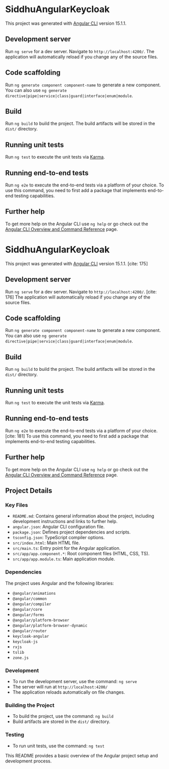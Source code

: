 # SiddhuAngularKeycloak

This project was generated with [Angular CLI](https://github.com/angular/angular-cli) version 15.1.1.

## Development server

Run `ng serve` for a dev server. Navigate to `http://localhost:4200/`. The application will automatically reload if you change any of the source files.

## Code scaffolding

Run `ng generate component component-name` to generate a new component. You can also use `ng generate directive|pipe|service|class|guard|interface|enum|module`.

## Build

Run `ng build` to build the project. The build artifacts will be stored in the `dist/` directory.

## Running unit tests

Run `ng test` to execute the unit tests via [Karma](https://karma-runner.github.io).

## Running end-to-end tests

Run `ng e2e` to execute the end-to-end tests via a platform of your choice. To use this command, you need to first add a package that implements end-to-end testing capabilities.

## Further help

To get more help on the Angular CLI use `ng help` or go check out the [Angular CLI Overview and Command Reference](https://angular.io/cli) page.


# SiddhuAngularKeycloak

This project was generated with [Angular CLI](https://github.com/angular/angular-cli) version 15.1.1. [cite: 175]

## Development server

Run `ng serve` for a dev server. Navigate to `http://localhost:4200/`. [cite: 176] The application will automatically reload if you change any of the source files. 

## Code scaffolding

Run `ng generate component component-name` to generate a new component. You can also use `ng generate directive|pipe|service|class|guard|interface|enum|module`. 

## Build

Run `ng build` to build the project. The build artifacts will be stored in the `dist/` directory. 

## Running unit tests

Run `ng test` to execute the unit tests via [Karma](https://karma-runner.github.io).

## Running end-to-end tests

Run `ng e2e` to execute the end-to-end tests via a platform of your choice. [cite: 181] To use this command, you need to first add a package that implements end-to-end testing capabilities. 

## Further help

To get more help on the Angular CLI use `ng help` or go check out the [Angular CLI Overview and Command Reference](https://angular.io/cli) page.

## Project Details


### Key Files

* `README.md`: Contains general information about the project, including development instructions and links to further help.
* `angular.json`:  Angular CLI configuration file. 
* `package.json`:  Defines project dependencies and scripts.
* `tsconfig.json`:  TypeScript compiler options. 
* `src/index.html`:  Main HTML file. 
* `src/main.ts`:  Entry point for the Angular application.
* `src/app/app.component.*`:  Root component files (HTML, CSS, TS). 
* `src/app/app.module.ts`:  Main application module.

### Dependencies

The project uses Angular and the following libraries:

* `@angular/animations`
* `@angular/common`
* `@angular/compiler`
* `@angular/core`
* `@angular/forms`
* `@angular/platform-browser`
* `@angular/platform-browser-dynamic`
* `@angular/router`
* `keycloak-angular`
* `keycloak-js`
* `rxjs`
* `tslib`
* `zone.js`

### Development

* To run the development server, use the command: `ng serve` 
* The server will run at `http://localhost:4200/` 
* The application reloads automatically on file changes.

### Building the Project

* To build the project, use the command: `ng build`
* Build artifacts are stored in the `dist/` directory. 

### Testing

* To run unit tests, use the command: `ng test` 

This README provides a basic overview of the Angular project setup and development process.
